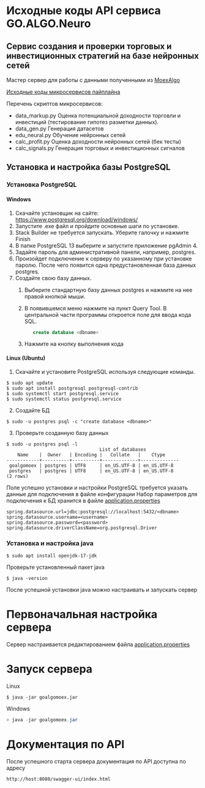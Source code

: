 # Исходные коды API сервиса GO.ALGO.Neuro 
## Сервис создания и проверки торговых и инвестиционных стратегий на базе нейронных сетей

Мастер сервер для работы с данными полученными из [MoexAlgo](https://github.com/moexalgo/moexalgo/tree/main)

[Исходные коды микросервисов пайплайна](https://github.com/powerlife000/moex_hackaton/)

Перечень скриптов микросервисов:   
- data_markup.py		Оценка потенциальной доходности торговли и инвестиций (тестирование гипотез разметки данных).
- data_gen.py			Генерация датасетов
- edu_neural.py			Обучение нейронных сетей
- calc_profit.py		Оценка доходности нейронных сетей (бек тесты)
- calc_signals.py		Генерация торговых и инвестиционных сигналов

## Установка и настройка базы PostgreSQL

### Установка PostgreSQL

#### Windows
1. Скачайте установщик на сайте: https://www.postgresql.org/download/windows/
2. Запустите .exe файл и пройдите основные шаги по установке.
3. Stack Builder не требуется запускать. Уберите галочку и нажмите Finish
4. В папке PostgreSQL 13 выберите и запустите приложение pgAdmin 4.
5. Задайте пароль для административной панели, например, postgres.
6. Произойдет подключение к серверу по указанному при установке паролю. После чего появится одна предустановленная база данных postgres.
7. Создайте свою базу данных.
   1. Выберите стандартную базу данных postgres и нажмите на нее правой кнопкой мыши.
   2. В появившемся меню нажмите на пункт Query Tool.
      В центральной части программы откроется поле для ввода кода SQL.

       ```sql
          create database <dbname>
       ```
   3. Нажмите на кнопку выполнения кода
#### Linux (Ubuntu)
1. Скачайте и установите PostgreSQL используя следующие команды.
```console
$ sudo apt update
$ sudo apt install postgresql postgresql-contrib
$ sudo systemctl start postgresql.service
$ sudo systemctl status postgresql.service
```
2. Создайте БД
```console
$ sudo -u postgres psql -с "create database <dbname>"
```  
3. Проверьте созданную базу данных
```console
$ sudo -u postgres psql -l
                                  List of databases
    Name    |  Owner   | Encoding |   Collate   |    Ctype    
------------+----------+----------+-------------+--------------
 goalgomoex | postgres | UTF8     | en_US.UTF-8 | en_US.UTF-8  
 postgres   | postgres | UTF8     | en_US.UTF-8 | en_US.UTF-8 
(2 rows)
```
Поле успешно установки и настройки PostgreSQL требуется указать данные для подключения в файле конфигурации
Набор параметров для подключения к БД хранится в файле
[application.properties](https://github.com/DaniilVdovin/goalgomoex_master_server/blob/34b2d9a5d46e4674471cf05ead034dbaa14d6add/src/main/resources/application.properties#L1-L4C56)
```properties
spring.datasource.url=jdbc:postgresql://localhost:5432/<dbname>
spring.datasource.username=<username>
spring.datasource.password=<password>
spring.datasource.driverClassName=org.postgresql.Driver
```
### Установка и настройка java
```console
$ sudo apt install openjdk-17-jdk
```
Проверьте установленный пакет java 
```console
$ java -version
```
После успешной установки java можно настраивать и запускать сервер

# Первоначальная настройка сервера
Сервер настраивается редактированием файла [application.properties](https://github.com/DaniilVdovin/goalgomoex_master_server/blob/34b2d9a5d46e4674471cf05ead034dbaa14d6add/src/main/resources/application.properties)

# Запуск сервера

Linux
```console
$ java -jar goalgomoex.jar
```
Windows
```powershell
> java -jar goalgomoex.jar
```

# Документация по API

После успешного старта сервера документация по API доступна по адресу
```console
http://host:8080/swagger-ui/index.html
```

